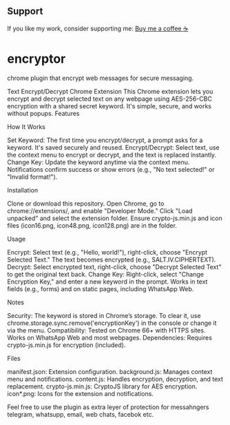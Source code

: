 ## Support
If you like my work, consider supporting me:
[Buy me a coffee ☕](https://www.buymeacoffee.com/watchdogalert)

# encryptor
chrome plugin that encrypt web messages for secure messaging.

Text Encrypt/Decrypt Chrome Extension
This Chrome extension lets you encrypt and decrypt selected text on any webpage using AES-256-CBC encryption with a shared secret keyword. It's simple, secure, and works without popups.
Features

How It Works

Set Keyword: The first time you encrypt/decrypt, a prompt asks for a keyword. It's saved securely and reused.
Encrypt/Decrypt: Select text, use the context menu to encrypt or decrypt, and the text is replaced instantly.
Change Key: Update the keyword anytime via the context menu.
Notifications confirm success or show errors (e.g., "No text selected!" or "Invalid format!").

Installation

Clone or download this repository.
Open Chrome, go to chrome://extensions/, and enable "Developer Mode."
Click "Load unpacked" and select the extension folder.
Ensure crypto-js.min.js and icon files (icon16.png, icon48.png, icon128.png) are in the folder.

Usage

Encrypt: Select text (e.g., "Hello, world!"), right-click, choose "Encrypt Selected Text." The text becomes encrypted (e.g., SALT.IV.CIPHERTEXT).
Decrypt: Select encrypted text, right-click, choose "Decrypt Selected Text" to get the original text back.
Change Key: Right-click, select "Change Encryption Key," and enter a new keyword in the prompt.
Works in text fields (e.g., forms) and on static pages, including WhatsApp Web.

Notes

Security: The keyword is stored in Chrome’s storage. To clear it, use chrome.storage.sync.remove('encryptionKey') in the console or change it via the menu.
Compatibility: Tested on Chrome 66+ with HTTPS sites. Works on WhatsApp Web and most webpages.
Dependencies: Requires crypto-js.min.js for encryption (included).

Files

manifest.json: Extension configuration.
background.js: Manages context menu and notifications.
content.js: Handles encryption, decryption, and text replacement.
crypto-js.min.js: CryptoJS library for AES encryption.
icon*.png: Icons for the extension and notifications.

Feel free to use the plugin as extra leyer of protection for messahngers telegram, whatsupp, email, web chats, facebok etc. 
